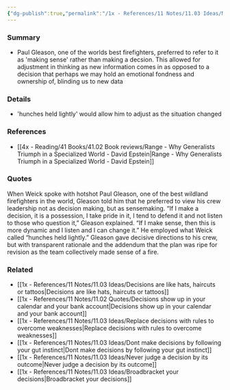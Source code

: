 ```yaml
---
{"dg-publish":true,"permalink":"/1x - References/11 Notes/11.03 Ideas/Making sense of something better than making a decision/","title":"Making sense of something better than making a decision","noteIcon":""}
---
```



### Summary
- Paul Gleason, one of the worlds best firefighters, preferred to refer to it as 'making sense' rather than making a decsion. This allowed for adjustment in thinking as new information comes in as opposed to a decision that perhaps we may hold an emotional fondness and ownership of, blinding us to new data

### Details
- 'hunches held lightly' would allow him to adjust as the situation changed

### References
- [[4x - Reading/41 Books/41.02 Book reviews/Range - Why Generalists Triumph in a Specialized World - David Epstein\|Range - Why Generalists Triumph in a Specialized World - David Epstein]]
### Quotes
When Weick spoke with hotshot Paul Gleason, one of the best wildland firefighters in the world, Gleason told him that he preferred to view his crew leadership not as decision making, but as sensemaking. “If I make a decision, it is a possession, I take pride in it, I tend to defend it and not listen to those who question it,” Gleason explained. “If I make sense, then this is more dynamic and I listen and I can change it.” He employed what Weick called “hunches held lightly.” Gleason gave decisive directions to his crew, but with transparent rationale and the addendum that the plan was ripe for revision as the team collectively made sense of a fire.

### Related
- [[1x - References/11 Notes/11.03 Ideas/Decisions are like hats, haircuts or tattoos\|Decisions are like hats, haircuts or tattoos]]
- [[1x - References/11 Notes/11.02 Quotes/Decisions show up in your calendar and your bank account\|Decisions show up in your calendar and your bank account]]
- [[1x - References/11 Notes/11.03 Ideas/Replace decisions with rules to overcome weaknesses\|Replace decisions with rules to overcome weaknesses]]
- [[1x - References/11 Notes/11.03 Ideas/Dont make decisions by following your gut instinct\|Dont make decisions by following your gut instinct]]
- [[1x - References/11 Notes/11.03 Ideas/Never judge a decision by its outcome\|Never judge a decision by its outcome]]
- [[1x - References/11 Notes/11.03 Ideas/Broadbracket your decisions\|Broadbracket your decisions]]